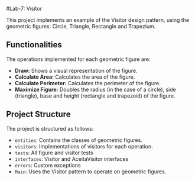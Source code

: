#Lab-7: Visitor

This project implements an example of the Visitor design pattern, using the geometric figures: Circle, Triangle, Rectangle and Trapezium.

## Functionalities

The operations implemented for each geometric figure are:

- **Draw:** Shows a visual representation of the figure.
- **Calculate Area:** Calculates the area of ​​the figure.
- **Calculate Perimeter:** Calculates the perimeter of the figure.
- **Maximize Figure:** Doubles the radius (in the case of a circle), side (triangle), base and height (rectangle and trapezoid) of the figure.

## Project Structure

The project is structured as follows:

- `entities`: Contains the classes of geometric figures.
- `visitors`: Implementations of visitors for each operation.
- `tests`: All figure and visitor tests
- `interfaces`: Visitor and AceitaVisitor interfaces
- `errors`: Custom exceptions
- `Main`: Uses the Visitor pattern to operate on geometric figures.